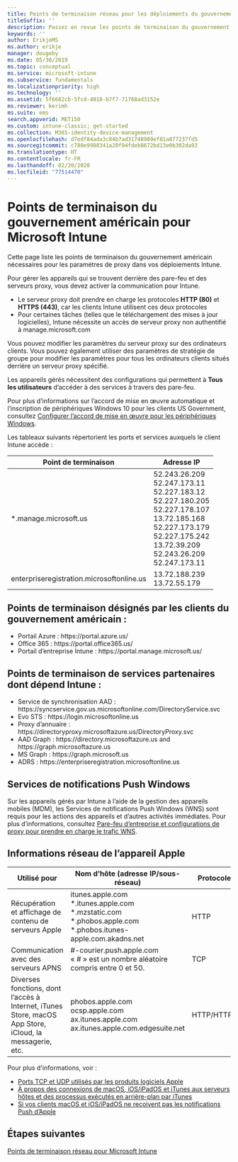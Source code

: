 ```yaml
---
title: Points de terminaison réseau pour les déploiements du gouvernement américain - Microsoft Intune
titleSuffix: ''
description: Passez en revue les points de terminaison du gouvernement américain pour Intune.
keywords: ''
author: ErikjeMS
ms.author: erikje
manager: dougeby
ms.date: 05/30/2019
ms.topic: conceptual
ms.service: microsoft-intune
ms.subservice: fundamentals
ms.localizationpriority: high
ms.technology: ''
ms.assetid: 5f6682cb-5fcd-4018-b7f7-71768ad3152e
ms.reviewer: kerimh
ms.suite: ems
search.appverid: MET150
ms.custom: intune-classic; get-started
ms.collection: M365-identity-device-management
ms.openlocfilehash: d7edf84ada3c84b7ad31748909ef81a877237fd5
ms.sourcegitcommit: c780e9988341a20f94fdeb8672bd13e0b302da93
ms.translationtype: HT
ms.contentlocale: fr-FR
ms.lasthandoff: 02/20/2020
ms.locfileid: "77514470"
---
```

# <a name="us-government-endpoints-for-microsoft-intune"></a>Points de terminaison du gouvernement américain pour Microsoft Intune

Cette page liste les points de terminaison du gouvernement américain nécessaires pour les paramètres de proxy dans vos déploiements Intune.

Pour gérer les appareils qui se trouvent derrière des pare-feu et des serveurs proxy, vous devez activer la communication pour Intune.

- Le serveur proxy doit prendre en charge les protocoles **HTTP (80)** et **HTTPS (443)**, car les clients Intune utilisent ces deux protocoles
- Pour certaines tâches (telles que le téléchargement des mises à jour logicielles), Intune nécessite un accès de serveur proxy non authentifié à manage.microsoft.com

Vous pouvez modifier les paramètres du serveur proxy sur des ordinateurs clients. Vous pouvez également utiliser des paramètres de stratégie de groupe pour modifier les paramètres pour tous les ordinateurs clients situés derrière un serveur proxy spécifié.

Les appareils gérés nécessitent des configurations qui permettent à **Tous les utilisateurs** d’accéder à des services à travers des pare-feu.

Pour plus d’informations sur l’accord de mise en œuvre automatique et l’inscription de périphériques Windows 10 pour les clients US Government, consultez [Configurer l’accord de mise en œuvre pour les périphériques Windows](../enrollment/windows-enroll.md#windows-10-auto-enrollment-and-device-registration).

Les tableaux suivants répertorient les ports et services auxquels le client Intune accède :

|**Point de terminaison**|**Adresse IP**|
|---------------------|-----------|
|*.manage.microsoft.us | 52.243.26.209 <br> 52.247.173.11 <br> 52.227.183.12 <br>52.227.180.205 <br> 52.227.178.107 <br> 13.72.185.168 <br> 52.227.173.179 <br> 52.227.175.242 <br> 13.72.39.209 <br> 52.243.26.209 <br> 52.247.173.11 |
| enterpriseregistration.microsoftonline.us | 13.72.188.239 <br> 13.72.55.179 |

## <a name="us-government-customer-designated-endpoints"></a>Points de terminaison désignés par les clients du gouvernement américain :
- Portail Azure : https:\//portal.azure.us/ 
- Office 365 : https:\//portal.office365.us/ 
- Portail d’entreprise Intune : https:\//portal.manage.microsoft.us/ 

## <a name="partner-service-endpoints-that-intune-depends-on"></a>Points de terminaison de services partenaires dont dépend Intune :
- Service de synchronisation AAD : https:\//syncservice.gov.us.microsoftonline.com/DirectoryService.svc
- Evo STS : https:\//login.microsoftonline.us
- Proxy d’annuaire : https:\//directoryproxy.microsoftazure.us/DirectoryProxy.svc
- AAD Graph : https:\//directory.microsoftazure.us and https:\//graph.microsoftazure.us
- MS Graph : https:\//graph.microsoft.us
- ADRS : https:\//enterpriseregistration.microsoftonline.us

## <a name="windows-push-notification-services"></a>Services de notifications Push Windows
Sur les appareils gérés par Intune à l’aide de la gestion des appareils mobiles (MDM), les Services de notifications Push Windows (WNS) sont requis pour les actions des appareils et d’autres activités immédiates. Pour plus d’informations, consultez [Pare-feu d’entreprise et configurations de proxy pour prendre en charge le trafic WNS](https://docs.microsoft.com/windows/uwp/design/shell/tiles-and-notifications/firewall-allowlist-config).

## <a name="apple-device-network-information"></a>Informations réseau de l’appareil Apple

|**Utilisé pour**|**Nom d’hôte (adresse IP/sous-réseau)**|**Protocole**|**Port**|
|------------|-----------|------------|-----------|
|Récupération et affichage de contenu de serveurs Apple|itunes.apple.com<br>\*.itunes.apple.com<br>\*.mzstatic.com<br>\*.phobos.apple.com<br>\*.phobos.itunes-apple.com.akadns.net|HTTP|80|
|Communication avec des serveurs APNS|#-courier.push.apple.com<br>« # » est un nombre aléatoire compris entre 0 et 50.|TCP|5223 et 443|
|Diverses fonctions, dont l’accès à Internet, iTunes Store, macOS App Store, iCloud, la messagerie, etc.|phobos.apple.com<br>ocsp.apple.com<br>ax.itunes.apple.com<br>ax.itunes.apple.com.edgesuite.net|HTTP/HTTPS|80 ou 443|

Pour plus d'informations, voir :

- [Ports TCP et UDP utilisés par les produits logiciels Apple](https://support.apple.com/HT202944)
- [À propos des connexions de macOS, iOS/iPadOS et iTunes aux serveurs hôtes et des processus exécutés en arrière-plan par iTunes](https://support.apple.com/HT201999)
- [Si vos clients macOS et iOS/iPadOS ne reçoivent pas les notifications Push d’Apple](https://support.apple.com/HT203609)

## <a name="next-steps"></a>Étapes suivantes
[Points de terminaison réseau pour Microsoft Intune](intune-endpoints.md)

